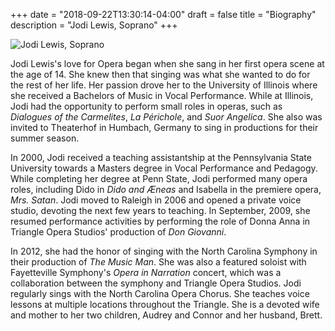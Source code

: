 +++
date = "2018-09-22T13:30:14-04:00"
draft = false
title = "Biography"
description = "Jodi Lewis, Soprano"
+++

<aside class="left">
  <img alt="Jodi Lewis, Soprano" src="//lh4.googleusercontent.com/-BPH3jdV2Aus/UXs5w1GTl4I/AAAAAAAAC-Q/ddmbxsC3kDo/w490-h613/Jodi+%252829+of+35%2529.jpg">
</aside>
<p>Jodi Lewis's love for Opera began when she sang in her first opera scene at the age of 14. She knew then that singing was what she wanted to do for the rest of her life. Her passion drove her to the University of Illinois where she received a Bachelors of Music in Vocal Performance. While at Illinois, Jodi had the opportunity to perform small roles in operas, such as <em>Dialogues of the Carmelites</em>, <em>La Périchole</em>, and <em>Suor Angelica</em>. She also was invited to Theaterhof in Humbach, Germany to sing in productions for their summer season.</p>
<p>In 2000, Jodi received a teaching assistantship at the Pennsylvania State University towards a Masters degree in Vocal Performance and Pedagogy. While completing her degree at Penn State, Jodi performed many opera roles, including Dido in <em>Dido and Æneas</em> and Isabella in the premiere opera, <em>Mrs. Satan</em>. Jodi moved to Raleigh in 2006 and opened a private voice studio, devoting the next few years to teaching. In September, 2009, she resumed performance activities by performing the role of Donna Anna in Triangle Opera Studios' production of <em>Don Giovanni</em>.</p>
<p>In 2012, she had the honor of singing with the North Carolina Symphony in their production of <em>The Music Man</em>.  She was also a featured soloist with Fayetteville Symphony's <em>Opera in Narration</em> concert, which was a collaboration between the symphony and Triangle Opera Studios.  Jodi regularly sings with the North Carolina Opera Chorus. She teaches voice lessons at multiple locations throughout the Triangle. She is a devoted wife and mother to her two children, Audrey and Connor and her husband, Brett.</p>
